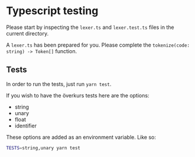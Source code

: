 # Typescript testing

Please start by inspecting the `lexer.ts` and `lexer.test.ts` files in the current directory.

A `lexer.ts` has been prepared for you. Please complete the `tokenize(code: string) -> Token[]` function.

## Tests
In order to run the tests, just run `yarn test`.

If you wish to have the överkurs tests here are the options:
- string
- unary
- float
- identifier

These options are added as an environment variable. Like so:
```bash
TESTS=string,unary yarn test
```
